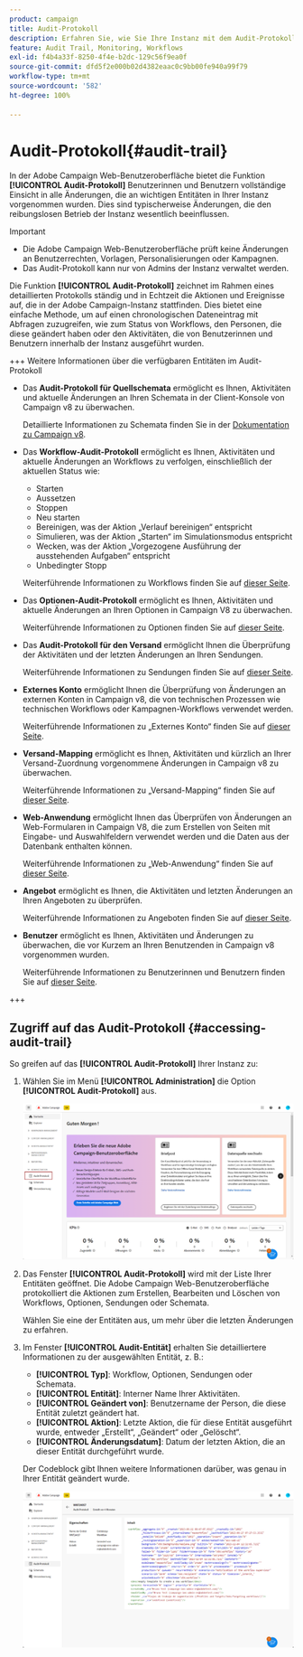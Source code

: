 ```yaml
---
product: campaign
title: Audit-Protokoll
description: Erfahren Sie, wie Sie Ihre Instanz mit dem Audit-Protokoll von Campaign überwachen.
feature: Audit Trail, Monitoring, Workflows
exl-id: f4b4a33f-8250-4f4e-b2dc-129c56f9ea0f
source-git-commit: dfd5f2e000b02d4382eaac0c9bb00fe940a99f79
workflow-type: tm+mt
source-wordcount: '582'
ht-degree: 100%

---
```


# Audit-Protokoll{#audit-trail}

In der Adobe Campaign Web-Benutzeroberfläche bietet die Funktion **[!UICONTROL Audit-Protokoll]** Benutzerinnen und Benutzern vollständige Einsicht in alle Änderungen, die an wichtigen Entitäten in Ihrer Instanz vorgenommen wurden. Dies sind typischerweise Änderungen, die den reibungslosen Betrieb der Instanz wesentlich beeinflussen.

>[!IMPORTANT]
>
>* Die Adobe Campaign Web-Benutzeroberfläche prüft keine Änderungen an Benutzerrechten, Vorlagen, Personalisierungen oder Kampagnen.
>* Das Audit-Protokoll kann nur von Admins der Instanz verwaltet werden.

Die Funktion **[!UICONTROL Audit-Protokoll]** zeichnet im Rahmen eines detaillierten Protokolls ständig und in Echtzeit die Aktionen und Ereignisse auf, die in der Adobe Campaign-Instanz stattfinden. Dies bietet eine einfache Methode, um auf einen chronologischen Dateneintrag mit Abfragen zuzugreifen, wie zum Status von Workflows, den Personen, die diese geändert haben oder den Aktivitäten, die von Benutzerinnen und Benutzern innerhalb der Instanz ausgeführt wurden.

+++ Weitere Informationen über die verfügbaren Entitäten im Audit-Protokoll

* Das **Audit-Protokoll für Quellschemata** ermöglicht es Ihnen, Aktivitäten und aktuelle Änderungen an Ihren Schemata in der Client-Konsole von Campaign v8 zu überwachen.

  Detaillierte Informationen zu Schemata finden Sie in der [Dokumentation zu Campaign v8](https://experienceleague.adobe.com/de/docs/campaign/campaign-v8/developer/shemas-forms/schemas).

* Das **Workflow-Audit-Protokoll** ermöglicht es Ihnen, Aktivitäten und aktuelle Änderungen an Workflows zu verfolgen, einschließlich der aktuellen Status wie:

   * Starten
   * Aussetzen
   * Stoppen
   * Neu starten
   * Bereinigen, was der Aktion „Verlauf bereinigen“ entspricht
   * Simulieren, was der Aktion „Starten“ im Simulationsmodus entspricht
   * Wecken, was der Aktion „Vorgezogene Ausführung der ausstehenden Aufgaben“ entspricht
   * Unbedingter Stopp

  Weiterführende Informationen zu Workflows finden Sie auf [dieser Seite](../workflows/gs-workflows.md).

* Das **Optionen-Audit-Protokoll** ermöglicht es Ihnen, Aktivitäten und aktuelle Änderungen an Ihren Optionen in Campaign V8 zu überwachen.

  Weiterführende Informationen zu Optionen finden Sie auf [dieser Seite](https://experienceleague.adobe.com/de/docs/campaign-classic/using/installing-campaign-classic/appendices/configuring-campaign-options).

* Das **Audit-Protokoll für den Versand** ermöglicht Ihnen die Überprüfung der Aktivitäten und der letzten Änderungen an Ihren Sendungen.

  Weiterführende Informationen zu Sendungen finden Sie auf [dieser Seite](../msg/gs-deliveries.md).

* **Externes Konto** ermöglicht Ihnen die Überprüfung von Änderungen an externen Konten in Campaign v8, die von technischen Prozessen wie technischen Workflows oder Kampagnen-Workflows verwendet werden.

  Weiterführende Informationen zu „Externes Konto“ finden Sie auf [dieser Seite](https://experienceleague.adobe.com/de/docs/campaign/campaign-v8/config/configuration/external-accounts).

* **Versand-Mapping** ermöglicht es Ihnen, Aktivitäten und kürzlich an Ihrer Versand-Zuordnung vorgenommene Änderungen in Campaign v8 zu überwachen.

  Weiterführende Informationen zu „Versand-Mapping“ finden Sie auf [dieser Seite](https://experienceleague.adobe.com/de/docs/campaign/campaign-v8/audience/add-profiles/target-mappings).

* **Web-Anwendung** ermöglicht Ihnen das Überprüfen von Änderungen an Web-Formularen in Campaign V8, die zum Erstellen von Seiten mit Eingabe- und Auswahlfeldern verwendet werden und die Daten aus der Datenbank enthalten können.

  Weiterführende Informationen zu „Web-Anwendung“ finden Sie auf [dieser Seite](https://experienceleague.adobe.com/de/docs/campaign/campaign-v8/content/webapps).

* **Angebot** ermöglicht es Ihnen, die Aktivitäten und letzten Änderungen an Ihren Angeboten zu überprüfen.

  Weiterführende Informationen zu Angeboten finden Sie auf [dieser Seite](../msg/offers.md).

* **Benutzer** ermöglicht es Ihnen, Aktivitäten und Änderungen zu überwachen, die vor Kurzem an Ihren Benutzenden in Campaign v8 vorgenommen wurden.

  Weiterführende Informationen zu Benutzerinnen und Benutzern finden Sie auf [dieser Seite](https://experienceleague.adobe.com/de/docs/campaign/campaign-v8/offers/interaction-settings/interaction-operators).

+++

## Zugriff auf das Audit-Protokoll {#accessing-audit-trail}

So greifen auf das **[!UICONTROL Audit-Protokoll]** Ihrer Instanz zu:

1. Wählen Sie im Menü **[!UICONTROL Administration]** die Option **[!UICONTROL Audit-Protokoll]** aus.

   ![](assets/audit-trail-1.png)

1. Das Fenster **[!UICONTROL Audit-Protokoll]** wird mit der Liste Ihrer Entitäten geöffnet. Die Adobe Campaign Web-Benutzeroberfläche protokolliert die Aktionen zum Erstellen, Bearbeiten und Löschen von Workflows, Optionen, Sendungen oder Schemata.

   Wählen Sie eine der Entitäten aus, um mehr über die letzten Änderungen zu erfahren.

1. Im Fenster **[!UICONTROL Audit-Entität]** erhalten Sie detailliertere Informationen zu der ausgewählten Entität, z. B.:

   * **[!UICONTROL Typ]**: Workflow, Optionen, Sendungen oder Schemata.
   * **[!UICONTROL Entität]**: Interner Name Ihrer Aktivitäten.
   * **[!UICONTROL Geändert von]**: Benutzername der Person, die diese Entität zuletzt geändert hat.
   * **[!UICONTROL Aktion]**: Letzte Aktion, die für diese Entität ausgeführt wurde, entweder „Erstellt“, „Geändert“ oder „Gelöscht“.
   * **[!UICONTROL Änderungsdatum]**: Datum der letzten Aktion, die an dieser Entität durchgeführt wurde.

   Der Codeblock gibt Ihnen weitere Informationen darüber, was genau in Ihrer Entität geändert wurde.

   ![](assets/audit-trail-2.png)
